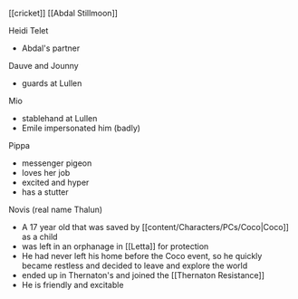 [[cricket]]
[[Abdal Stillmoon]]

Heidi Telet
- Abdal's partner

Dauve and Jounny
- guards at Lullen

Mio
- stablehand at Lullen
- Emile impersonated him (badly)

Pippa
- messenger pigeon 
- loves her job
- excited and hyper
- has a stutter

Novis (real name Thalun)
- A 17 year old that was saved by [[content/Characters/PCs/Coco|Coco]] as a child
- was left in an orphanage in [[Letta]] for protection
- He had never left his home before the Coco event, so he quickly became restless and decided to leave and explore the world
- ended up in Thernaton's and joined the [[Thernaton Resistance]]
- He is friendly and excitable 
